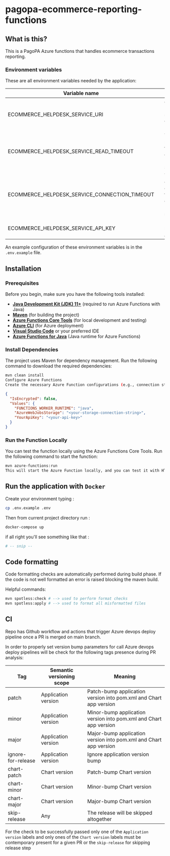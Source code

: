# pagopa-ecommerce-reporting-functions

## What is this?

This is a PagoPA Azure functions that handles ecommerce transactions reporting.

### Environment variables

These are all environment variables needed by the application:

| Variable name                                 |     | Description                                                             | type   | default |
|-----------------------------------------------|-----|-------------------------------------------------------------------------|--------|---------|
| ECOMMERCE_HELPDESK_SERVICE_URI                |     | eCommerce Helpdesk service connection URI                               | string |         |
| ECOMMERCE_HELPDESK_SERVICE_READ_TIMEOUT       |     | Timeout for requests towards eCommerce Helpdesk service                 | number |         |
| ECOMMERCE_HELPDESK_SERVICE_CONNECTION_TIMEOUT |     | Timeout for establishing connections towards eCommerce Helpdesk service | number |         |
| ECOMMERCE_HELPDESK_SERVICE_API_KEY            |     | Helpdesk methods API key                                                | string |         |

An example configuration of these environment variables is in the `.env.example` file.

## Installation

### Prerequisites

Before you begin, make sure you have the following tools installed:

- **[Java Development Kit (JDK) 11+](https://adoptopenjdk.net/)** (required to run Azure Functions with Java)
- **[Maven](https://maven.apache.org/)** (for building the project)
- **[Azure Functions Core Tools](https://docs.microsoft.com/en-us/azure/azure-functions/functions-run-local)** (for local development and testing)
- **[Azure CLI](https://docs.microsoft.com/en-us/cli/azure/install-azure-cli)** (for Azure deployment)
- **[Visual Studio Code](https://code.visualstudio.com/)** or your preferred IDE
- **[Azure Functions for Java](https://docs.microsoft.com/en-us/azure/azure-functions/functions-reference-java)** (Java runtime for Azure Functions)

### Install Dependencies
The project uses Maven for dependency management. Run the following command to download the required dependencies:

```bash
mvn clean install
Configure Azure Functions
Create the necessary Azure Function configurations (e.g., connection strings, API keys) in local.settings.json for local development. For example:
```

```json
{
  "IsEncrypted": false,
  "Values": {
    "FUNCTIONS_WORKER_RUNTIME": "java",
    "AzureWebJobsStorage": "<your-storage-connection-string>",
    "YourApiKey": "<your-api-key>"
  }
}
```

### Run the Function Locally
You can test the function locally using the Azure Functions Core Tools. Run the following command to start the function:

```bash
mvn azure-functions:run
This will start the Azure Function locally, and you can test it with HTTP requests or other configured triggers.
```

## Run the application with `Docker`

Create your environment typing :

```sh
cp .env.example .env
```

Then from current project directory run :

```sh
docker-compose up
```

if all right you'll see something like that :

```sh
# -- snip --
```

## Code formatting

Code formatting checks are automatically performed during build phase.
If the code is not well formatted an error is raised blocking the maven build.

Helpful commands:

```sh
mvn spotless:check # --> used to perform format checks
mvn spotless:apply # --> used to format all misformatted files
```

## CI

Repo has Github workflow and actions that trigger Azure devops deploy pipeline once a PR is merged on main branch.

In order to properly set version bump parameters for call Azure devops deploy pipelines will be check for the following
tags presence during PR analysis:

| Tag                | Semantic versioning scope | Meaning                                                           |
|--------------------|---------------------------|-------------------------------------------------------------------|
| patch              | Application version       | Patch-bump application version into pom.xml and Chart app version |
| minor              | Application version       | Minor-bump application version into pom.xml and Chart app version |
| major              | Application version       | Major-bump application version into pom.xml and Chart app version |
| ignore-for-release | Application version       | Ignore application version bump                                   |
| chart-patch        | Chart version             | Patch-bump Chart version                                          |
| chart-minor        | Chart version             | Minor-bump Chart version                                          |
| chart-major        | Chart version             | Major-bump Chart version                                          |
| skip-release       | Any                       | The release will be skipped altogether                            |

For the check to be successfully passed only one of the `Application version` labels and only ones of
the `Chart version` labels must be contemporary present for a given PR or the `skip-release` for skipping release step
